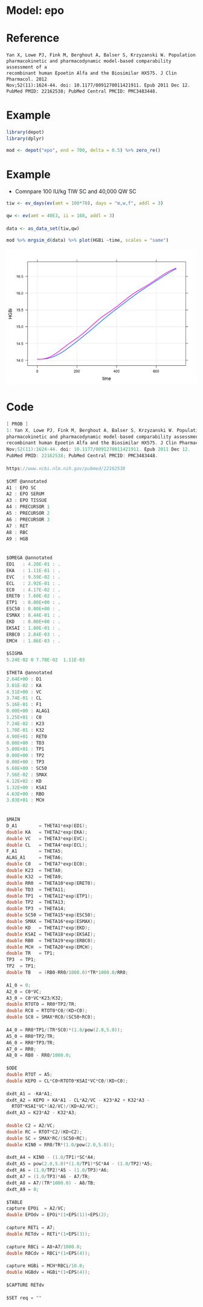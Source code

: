 Model: epo
================

# Reference

    Yan X, Lowe PJ, Fink M, Berghout A, Balser S, Krzyzanski W. Population
    pharmacokinetic and pharmacodynamic model-based comparability assessment of a
    recombinant human Epoetin Alfa and the Biosimilar HX575. J Clin Pharmacol. 2012
    Nov;52(11):1624-44. doi: 10.1177/0091270011421911. Epub 2011 Dec 12. 
    PubMed PMID: 22162538; PubMed Central PMCID: PMC3483448.

# Example

``` r
library(depot)
library(dplyr)
```

``` r
mod <- depot("epo", end = 700, delta = 0.5) %>% zero_re()
```

# Example

  - Comnpare 100 IU/kg TIW SC and 40,000 QW SC

<!-- end list -->

``` r
tiw <- ev_days(ev(amt = 100*70), days = "m,w,f", addl = 3)

qw <- ev(amt = 40E3, ii = 168, addl = 3)

data <- as_data_set(tiw,qw)
```

``` r
mod %>% mrgsim_d(data) %>% plot(HGBi ~time, scales = "same")
```

![](epo_files/figure-gfm/unnamed-chunk-4-1.png)<!-- -->

# Code

``` c
[ PROB ]
1: Yan X, Lowe PJ, Fink M, Berghout A, Balser S, Krzyzanski W. Population
pharmacokinetic and pharmacodynamic model-based comparability assessment of a
recombinant human Epoetin Alfa and the Biosimilar HX575. J Clin Pharmacol. 2012
Nov;52(11):1624-44. doi: 10.1177/0091270011421911. Epub 2011 Dec 12. 
PubMed PMID: 22162538; PubMed Central PMCID: PMC3483448.

https://www.ncbi.nlm.nih.gov/pubmed/22162538

$CMT @annotated
A1 : EPO SC
A2 : EPO SERUM
A3 : EPO TISSUE
A4 : PRECURSOR 1
A5 : PRECURSOR 2
A6 : PRECURSOR 3
A7 : RET
A8 : RBC
A9 : HGB


$OMEGA @annotated
ED1   : 4.20E-01 : .
EKA   : 1.11E-01 : .
EVC   : 9.59E-02 : .
ECL   : 2.92E-01 : .
EC0   : 4.17E-02 : .
ERET0 : 7.60E-02 : .
ETP1  : 0.00E+00 : .
ESC50 : 0.00E+00 : .
ESMAX : 8.44E-01 : .
EKD   : 0.00E+00 : .
EKSAI : 1.80E-01 : .
ERBC0 : 2.84E-03 : .
EMCH  : 1.86E-03 : .

$SIGMA
5.24E-02 0 7.70E-02  1.11E-03

$THETA @annotated
2.64E+00 : D1
3.01E-02 : KA
4.51E+00 : VC
3.74E-01 : CL
5.16E-01 : F1
0.00E+00 : ALAG1  
1.25E+01 : C0 
7.24E-02 : K23  
1.70E-01 : K32
4.90E+01 : RET0  
0.00E+00 : TD3
5.80E+01 : TP1
0.00E+00 : TP2  
0.00E+00 : TP3  
6.68E+00 : SC50
7.56E-02 : SMAX  
4.12E+02 : KD  
1.32E+00 : KSAI  
4.63E+00 : RBO  
3.03E+01 : MCH


$MAIN
D_A1        = THETA1*exp(ED1);
double KA   = THETA2*exp(EKA);
double VC   = THETA3*exp(EVC);
double CL   = THETA4*exp(ECL);
F_A1        = THETA5;
ALAG_A1     = THETA6;
double C0   = THETA7*exp(EC0);
double K23  = THETA8;
double K32  = THETA9;
double RR0  = THETA10*exp(ERET0);
double TD3  = THETA11;
double TP1  = THETA12*exp(ETP1);
double TP2  = THETA13;
double TP3  = THETA14;
double SC50 = THETA15*exp(ESC50);
double SMAX = THETA16*exp(ESMAX);
double KD   = THETA17*exp(EKD);
double KSAI = THETA18*exp(EKSAI);
double RB0  = THETA19*exp(ERBC0);
double MCH  = THETA20*exp(EMCH);
double TR   = TP1;
TP3  = TP1;
TP2  = TP1;
double TB   = (RB0-RR0/1000.0)*TR*1000.0/RR0;

A1_0 = 0;
A2_0 = C0*VC;
A3_0 = C0*VC*K23/K32;
double RTOT0 = RR0*TP2/TR;
double RC0 = RTOT0*C0/(KD+C0);
double SC0 = SMAX*RC0/(SC50+RC0);

A4_0 = RR0*TP1/(TR*SC0)*(1.0/pow(2.0,5.0));
A5_0 = RR0*TP2/TR;
A6_0 = RR0*TP3/TR;
A7_0 = RR0;
A8_0 = RB0 - RR0/1000.0;

$ODE
double RTOT = A5;
double KEPO = CL*C0+RTOT0*KSAI*VC*C0/(KD+C0);

dxdt_A1 = -KA*A1;
dxdt_A2 = KEPO + KA*A1 - CL*A2/VC - K23*A2 + K32*A3 - 
  RTOT*KSAI*VC*(A2/VC)/(KD+A2/VC);
dxdt_A3 = K23*A2 - K32*A3;

double C2 = A2/VC;
double RC = RTOT*C2/(KD+C2);
double SC = SMAX*RC/(SC50+RC);
double KIN0 = RR0/TR*(1.0/pow(2.0,5.0));

dxdt_A4 = KIN0 - (1.0/TP1)*SC*A4;
dxdt_A5 = pow(2.0,5.0)*(1.0/TP1)*SC*A4 - (1.0/TP2)*A5;
dxdt_A6 = (1.0/TP2)*A5 - (1.0/TP3)*A6;
dxdt_A7 = (1.0/TP3)*A6 - A7/TR;
dxdt_A8 = A7/(TR*1000.0) - A8/TB;
dxdt_A9 = 0;

$TABLE
capture EPOi  = A2/VC;
double EPOdv = EPOi*(1+EPS(1))+EPS(2);

capture RETi = A7;
double RETdv = RETi*(1+EPS(3));

capture RBCi = A8+A7/1000.0;
double RBCdv = RBCi*(1+EPS(4));

capture HGBi = MCH*RBCi/10.0;
double HGBdv = HGBi*(1+EPS(4));

$CAPTURE RETdv

$SET req = ""
  
```
